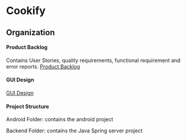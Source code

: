 # Cookify

## Organization
#### Product Backlog
Contains User Stories, quality requirements, functional requirement and error reports.
[Product Backlog](https://docs.google.com/document/d/1p7RQpIbemkKJIE60laccw60MtYkcjahjQuLKavaloUQ/edit?usp=sharing)

#### GUI Design
[GUI Design](https://docs.google.com/document/d/1OvnqRhHBQsVRMIy3ebuJAeuotQPFNNLD2dbG-5uxoJQ/edit?usp=sharing)

#### Project Structure
Android Folder: contains the android project

Backend Folder: contains the Java Spring server project